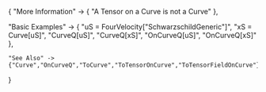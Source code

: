 {
  "More Information" -> {
      "A Tensor on a Curve is not a Curve"
  },

  "Basic Examples" -> {
      "uS = FourVelocity[\"SchwarzschildGeneric\"]",
      "xS = Curve[uS]",
      "CurveQ[uS]",
      "CurveQ[xS]",
      "OnCurveQ[uS]",
      "OnCurveQ[xS]"
    },

    "See Also" ->
    {"Curve","OnCurveQ","ToCurve","ToTensorOnCurve","ToTensorFieldOnCurve"}

}

